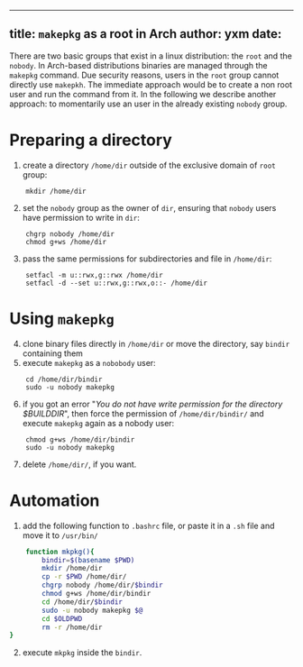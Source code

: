  ---
 title: `makepkg` as a root in Arch
 author: yxm
 date:
 ---
 
There are two basic groups that exist in a linux distribution: the `root` and the `nobody`. In Arch-based distributions binaries are managed through the `makepkg` command. Due security reasons, users in the `root` group cannot directly use `makepkh`. The immediate approach would be to create a non root user and run the command from it. In the following we describe another approach: to momentarily use an user in the already existing `nobody` group.

Preparing a directory 
======================

1. create a directory `/home/dir` outside of the exclusive domain of `root` group:
```
    mkdir /home/dir
```
2. set the `nobody` group as the owner of `dir`, ensuring that `nobody` users have permission to write in `dir`:
```
    chgrp nobody /home/dir
    chmod g+ws /home/dir
```
3. pass the same permissions for subdirectories and file in `/home/dir`:
```
    setfacl -m u::rwx,g::rwx /home/dir
    setfacl -d --set u::rwx,g::rwx,o::- /home/dir
```

Using `makepkg`
=================

4. clone binary files directly in `/home/dir` or move the directory, say `bindir` containing them
5. execute `makepkg` as a `nobobody` user:
```
    cd /home/dir/bindir
    sudo -u nobody makepkg
```
6. if you got an error "*You do not have write permission for the directory $BUILDDIR*", then force the permission of `/home/dir/bindir/` and execute `makepkg` again as a nobody user:  
```
    chmod g+ws /home/dir/bindir
    sudo -u nobody makepkg
```
7. delete `/home/dir/`, if you want.

Automation
==============

1. add the following function to  `.bashrc` file, or paste it in a `.sh` file and move it to `/usr/bin/`

```bash
    function mkpkg(){
        bindir=$(basename $PWD)
        mkdir /home/dir
        cp -r $PWD /home/dir/
        chgrp nobody /home/dir/$bindir
        chmod g+ws /home/dir/bindir
        cd /home/dir/$bindir
        sudo -u nobody makepkg $@
        cd $OLDPWD 
        rm -r /home/dir
}

```
2.  execute `mkpkg` inside the `bindir`.
